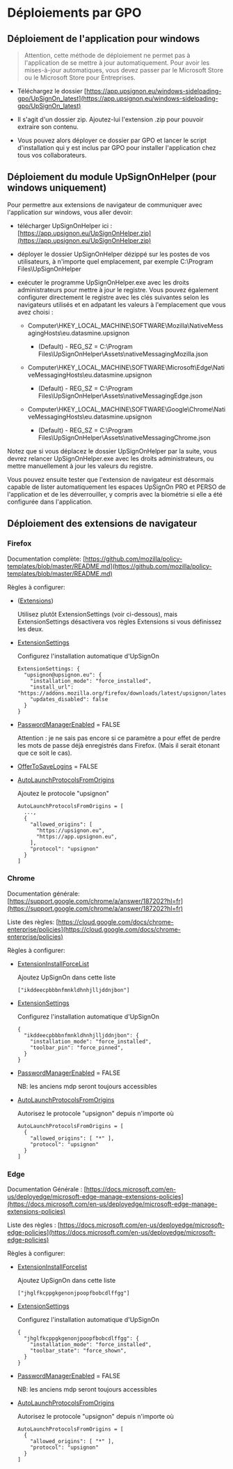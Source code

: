 # Déploiements par GPO

## Déploiement de l'application pour windows

> Attention, cette méthode de déploiement ne permet pas à l'application de se mettre à jour automatiquement. Pour avoir les mises-à-jour automatiques, vous devez passer par le Microsoft Store ou le Microsoft Store pour Entreprises.

- Téléchargez le dossier [https://app.upsignon.eu/windows-sideloading-gpo/UpSignOn_latest](https://app.upsignon.eu/windows-sideloading-gpo/UpSignOn_latest)

- Il s'agit d'un dossier zip. Ajoutez-lui l'extension .zip pour pouvoir extraire son contenu.

- Vous pouvez alors déployer ce dossier par GPO et lancer le script d'installation qui y est inclus par GPO pour installer l'application chez tous vos collaborateurs.

## Déploiement du module UpSignOnHelper (pour windows uniquement)

Pour permettre aux extensions de navigateur de communiquer avec l'application sur windows, vous aller devoir:

- télécharger UpSignOnHelper ici : [https://app.upsignon.eu/UpSignOnHelper.zip](https://app.upsignon.eu/UpSignOnHelper.zip)
- déployer le dossier UpSignOnHelper dézippé sur les postes de vos utilisateurs, à n'importe quel emplacement, par exemple C:\Program Files\UpSignOnHelper
- exécuter le programme UpSignOnHelper.exe avec les droits administrateurs pour mettre à jour le registre. Vous pouvez également configurer directement le registre avec les clés suivantes selon les navigateurs utilisés et en adpatant les valeurs à l'emplacement que vous avez choisi :

  - Computer\HKEY_LOCAL_MACHINE\SOFTWARE\Mozilla\NativeMessagingHosts\eu.datasmine.upsignon

    - (Default) - REG_SZ = C:\Program Files\UpSignOnHelper\Assets\nativeMessagingMozilla.json

  - Computer\HKEY_LOCAL_MACHINE\SOFTWARE\Microsoft\Edge\NativeMessagingHosts\eu.datasmine.upsignon

    - (Default) - REG_SZ = C:\Program Files\UpSignOnHelper\Assets\nativeMessagingEdge.json

  - Computer\HKEY_LOCAL_MACHINE\SOFTWARE\Google\Chrome\NativeMessagingHosts\eu.datasmine.upsignon
    - (Default) - REG_SZ = C:\Program Files\UpSignOnHelper\Assets\nativeMessagingChrome.json

Notez que si vous déplacez le dossier UpSignOnHelper par la suite, vous devrez relancer UpSignOnHelper.exe avec les droits administrateurs, ou mettre manuellement à jour les valeurs du registre.

Vous pouvez ensuite tester que l'extension de navigateur est désormais capable de lister automatiquement les espaces UpSignOn PRO et PERSO de l'application et de les déverrouiller, y compris avec la biométrie si elle a été configurée dans l'application.

## Déploiement des extensions de navigateur

### Firefox

Documentation complète: [https://github.com/mozilla/policy-templates/blob/master/README.md](https://github.com/mozilla/policy-templates/blob/master/README.md)

Règles à configurer:

- ([Extensions](https://github.com/mozilla/policy-templates/blob/master/README.md#extensions))

  Utilisez plutôt ExtensionSettings (voir ci-dessous), mais ExtensionSettings désactivera vos règles Extensions si vous définissez les deux.

- [ExtensionSettings](https://github.com/mozilla/policy-templates/blob/master/README.md#extensionsettings)

  Configurez l'installation automatique d'UpSignOn

  ```
  ExtensionSettings: {
    "upsignon@upsignon.eu": {
      "installation_mode": "force_installed",
      "install_url": "https://addons.mozilla.org/firefox/downloads/latest/upsignon/latest.xpi",
      "updates_disabled": false
    }
  }
  ```

- [PasswordManagerEnabled](https://github.com/mozilla/policy-templates/blob/master/README.md#passwordmanagerenabled) = FALSE

  Attention : je ne sais pas encore si ce paramètre a pour effet de perdre les mots de passe déjà enregistrés dans Firefox. (Mais il serait étonant que ce soit le cas).

- [OfferToSaveLogins](https://github.com/mozilla/policy-templates/blob/master/README.md#offertosavelogins) = FALSE

- [AutoLaunchProtocolsFromOrigins](https://github.com/mozilla/policy-templates/blob/master/README.md#autolaunchprotocolsfromorigins)

  Ajoutez le protocole "upsignon"

  ```
  AutoLaunchProtocolsFromOrigins = [
    ...,
    {
      "allowed_origins": [
        "https://upsignon.eu",
        "https://app.upsignon.eu",
      ],
      "protocol": "upsignon"
    }
  ]
  ```

### Chrome

Documentation générale: [https://support.google.com/chrome/a/answer/187202?hl=fr](https://support.google.com/chrome/a/answer/187202?hl=fr)

Liste des règles: [https://cloud.google.com/docs/chrome-enterprise/policies](https://cloud.google.com/docs/chrome-enterprise/policies)

Règles à configurer:

- [ExtensionInstallForceList](https://cloud.google.com/docs/chrome-enterprise/policies/?policy=ExtensionInstallForcelist)

  Ajoutez UpSignOn dans cette liste

  ```
  ["ikddeecpbbbnfmnkldhnhjlljddnjbon"]
  ```

- [ExtensionSettings](https://cloud.google.com/docs/chrome-enterprise/policies/?policy=ExtensionSettings)

  Configurez l'installation automatique d'UpSignOn

  ```
  {
    "ikddeecpbbbnfmnkldhnhjlljddnjbon": {
      "installation_mode": "force_installed",
      "toolbar_pin": "force_pinned",
    }
  }
  ```

- [PasswordManagerEnabled](https://cloud.google.com/docs/chrome-enterprise/policies/?policy=PasswordManagerEnabled) = FALSE

  NB: les anciens mdp seront toujours accessibles

- [AutoLaunchProtocolsFromOrigins](https://cloud.google.com/docs/chrome-enterprise/policies/?policy=AutoLaunchProtocolsFromOrigins)

  Autorisez le protocole "upsignon" depuis n'importe où

  ```
  AutoLaunchProtocolsFromOrigins = [
    {
      "allowed_origins": [ "*" ],
      "protocol": "upsignon"
    }
  ]
  ```

### Edge

Documentation Générale : [https://docs.microsoft.com/en-us/deployedge/microsoft-edge-manage-extensions-policies](https://docs.microsoft.com/en-us/deployedge/microsoft-edge-manage-extensions-policies)

Liste des règles : [https://docs.microsoft.com/en-us/deployedge/microsoft-edge-policies](https://docs.microsoft.com/en-us/deployedge/microsoft-edge-policies)

Règles à configurer:

- [ExtensionInstallForcelist](https://docs.microsoft.com/en-us/DeployEdge/microsoft-edge-policies#extensioninstallforcelist)

  Ajoutez UpSignOn dans cette liste

  ```
  ["jhglfkcppgkgenonjpoopfbobcdlffgg"]
  ```

- [ExtensionSettings](https://docs.microsoft.com/en-us/DeployEdge/microsoft-edge-policies#extensionsettings)

  Configurez l'installation automatique d'UpSignOn

  ```
  {
    "jhglfkcppgkgenonjpoopfbobcdlffgg": {
      "installation_mode": "force_installed",
      "toolbar_state": "force_shown",
    }
  }
  ```

- [PasswordManagerEnabled](https://docs.microsoft.com/en-us/deployedge/microsoft-edge-policies#passwordmanagerenabled) = FALSE

  NB: les anciens mdp seront toujours accessibles

- [AutoLaunchProtocolsFromOrigins](https://docs.microsoft.com/en-us/deployedge/microsoft-edge-policies#autolaunchprotocolsfromorigins)

  Autorisez le protocole "upsignon" depuis n'importe où

  ```
  AutoLaunchProtocolsFromOrigins = [
    {
      "allowed_origins": [ "*" ],
      "protocol": "upsignon"
    }
  ]
  ```
